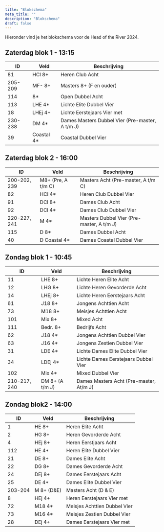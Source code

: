 ```yaml
---
title: "Blokschema"
meta_title: ""
description: "Blokschema"
draft: false
---
```


Hieronder vind je het blokschema voor de Head of the River 2024.

## Zaterdag blok 1 - 13:15

| ID      | Veld       | Beschrijving                                    |
|---------|------------|-------------------------------------------------|
| 81      | HCl 8+     | Heren Club Acht                                 |
| 205-209 | MF- 8+     | Masters 8+ (F en ouder)                         |
| 114     | 8*         | Open Dubbel Acht                                |
| 113     | LHE 4*     | Lichte Elite Dubbel Vier                        |
| 18      | LHEj 4+    | Lichte Eerstejaars Vier met                     |
| 230-238 | DM 4*      | Dames Masters Dubbel Vier (Pre-master, A t/m J) |
| 39      | Coastal 4* | Coastal Dubbel Vier                             |

## Zaterdag blok 2 - 16:00

| ID           | Veld               | Beschrijving                              |
|--------------|--------------------|-------------------------------------------|
| 200-202, 239 | M8+ (Pre, A t/m C) | Masters Acht (Pre-master, A t/m C)        |
| 82           | HCl 4*             | Heren Club Dubbel Vier                    |
| 91           | DCl 8+             | Dames Club Acht                           |
| 92           | DCl 4*             | Dames Club Dubbel Vier                    |
| 220-227, 241 | M 4*               | Masters Dubbel Vier (Pre-master, A t/m J) |
| 115          | D 8*               | Dames Dubbel Acht                         |
| 40           | D Coastal 4*       | Dames Coastal Dubbel Vier                 |

## Zondag blok 1 - 10:45

| ID           | Veld            | Beschrijving                            |
|--------------|-----------------|-----------------------------------------|
| 11           | LHE 8+          | Lichte Heren Elite Acht                 |
| 12           | LHG 8+          | Lichte Heren Gevorderde Acht            |
| 14           | LHEj 8+         | Lichte Heren Eerstejaars Acht           |
| 61           | J18 8+          | Jongens Achttien Acht                   |
| 73           | M18 8+          | Meisjes Achttien Acht                   |
| 101          | Mix 8+          | Mixed Acht                              |
| 111          | Bedr. 8+        | Bedrijfs Acht                           |
| 62           | J18 4*          | Jongens Achttien Dubbel Vier            |
| 63           | J16 4*          | Jongens Zestien Dubbel Vier             |
| 31           | LDE 4*          | Lichte Dames Elite Dubbel Vier          |
| 34           | LDEj 4*         | Lichte Dames Eerstejaars Dubbel Vier    |
| 102          | Mix 4*          | Mixed Dubbel Vier                       |
| 210-217, 240 | DM 8+ (A t/m J) | Dames Masters Acht (Pre-master, At/m J) |

## Zondag blok2 - 14:00

| ID      | Veld       | Beschrijving                 |
|---------|------------|------------------------------|
| 1       | HE 8+      | Heren Elite Acht             |
| 2       | HG 8+      | Heren Gevorderde Acht        |
| 4       | HEj 8+     | Heren Eerstjaars Acht        |
| 112     | HE 4*      | Heren Elite Dubbel Vier      |
| 21      | DE 8+      | Dames Elite Acht             |
| 22      | DG 8+      | Dames Gevorderde Acht        |
| 24      | DEj 8+     | Dames Eerstejaars Acht       |
| 25      | DE 4*      | Dames Elite Dubbel Vier      |
| 203-204 | M 8+ (D&E) | Masters Acht (D & E)         |
| 8       | HEj 4+     | Heren Eerstejaars Vier met   |
| 72      | M18 4*     | Meisjes Achttien Dubbel Vier |
| 73      | M16 4*     | Meisjes Zestien Dubbel Vier  |
| 28      | DEj 4+     | Dames Eerstejaars Vier met   |
